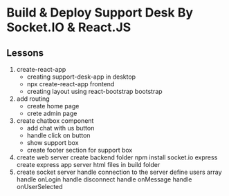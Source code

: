 # Build & Deploy Support Desk By Socket.IO & React.JS

## Lessons

1. create-react-app
    - creating support-desk-app in desktop
    - npx create-react-app frontend
    - creating layout using react-bootstrap bootstrap
2. add routing
    - create home page
    - crete admin page
3. create chatbox component
    - add chat with us button
    - handle click on button
    - show support box
    - create footer section for support box
4. create web server
    create backend folder
    npm install socket.io express
    create express app
    server html files in build folder
5. create socket server
    handle connection to the server
    define users array
    handle onLogin
    handle disconnect
    handle onMessage
    handle onUserSelected
